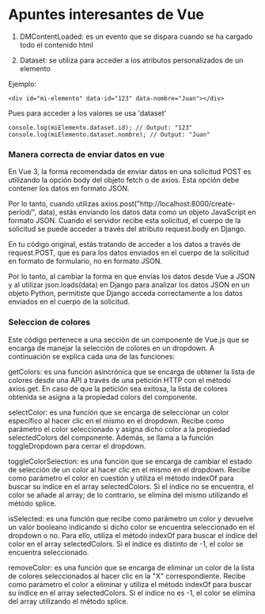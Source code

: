 
# Apuntes interesantes de Vue
1. DMContentLoaded: es un evento que se dispara cuando se ha cargado todo el contenido html

2. Dataset: se utiliza para acceder a los atributos personalizados de un elemento

Ejemplo: 
```
<div id="mi-elemento" data-id="123" data-nombre="Juan"></div>
```
Pues para acceder a los valores se usa 'dataset'

```const miElemento = document.getElementById("mi-elemento");
console.log(miElemento.dataset.id); // Output: "123"
console.log(miElemento.dataset.nombre); // Output: "Juan"
```


### Manera correcta de enviar datos en vue
En Vue 3, la forma recomendada de enviar datos en una solicitud POST es utilizando la opción body del objeto fetch o de axios. Esta opción debe contener los datos en formato JSON.

Por lo tanto, cuando utilizas axios.post("http://localhost:8000/create-period/", data), estás enviando los datos data como un objeto JavaScript en formato JSON. Cuando el servidor recibe esta solicitud, el cuerpo de la solicitud se puede acceder a través del atributo request.body en Django.

En tu código original, estás tratando de acceder a los datos a través de request.POST, que es para los datos enviados en el cuerpo de la solicitud en formato de formulario, no en formato JSON.

Por lo tanto, al cambiar la forma en que envías los datos desde Vue a JSON y al utilizar json.loads(data) en Django para analizar los datos JSON en un objeto Python, permitiste que Django acceda correctamente a los datos enviados en el cuerpo de la solicitud.




### Seleccion de colores
Este código pertenece a una sección de un componente de Vue.js que se encarga de manejar la selección de colores en un dropdown. A continuación se explica cada una de las funciones:

getColors: es una función asincrónica que se encarga de obtener la lista de colores desde una API a través de una petición HTTP con el método axios.get. En caso de que la petición sea exitosa, la lista de colores obtenida se asigna a la propiedad colors del componente.

selectColor: es una función que se encarga de seleccionar un color específico al hacer clic en el mismo en el dropdown. Recibe como parámetro el color seleccionado y asigna dicho color a la propiedad selectedColors del componente. Además, se llama a la función toggleDropdown para cerrar el dropdown.

toggleColorSelection: es una función que se encarga de cambiar el estado de selección de un color al hacer clic en el mismo en el dropdown. Recibe como parámetro el color en cuestión y utiliza el método indexOf para buscar su índice en el array selectedColors. Si el índice no se encuentra, el color se añade al array; de lo contrario, se elimina del mismo utilizando el método splice.

isSelected: es una función que recibe como parámetro un color y devuelve un valor booleano indicando si dicho color se encuentra seleccionado en el dropdown o no. Para ello, utiliza el método indexOf para buscar el índice del color en el array selectedColors. Si el índice es distinto de -1, el color se encuentra seleccionado.

removeColor: es una función que se encarga de eliminar un color de la lista de colores seleccionados al hacer clic en la "X" correspondiente. Recibe como parámetro el color a eliminar y utiliza el método indexOf para buscar su índice en el array selectedColors. Si el índice no es -1, el color se elimina del array utilizando el método splice.